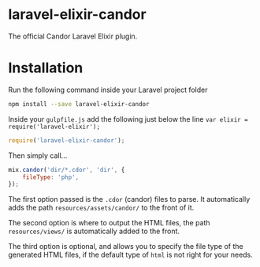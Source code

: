# laravel-elixir-candor
The official Candor Laravel Elixir plugin.

# Installation

Run the following command inside your Laravel project folder

```bash
npm install --save laravel-elixir-candor
```

Inside your `gulpfile.js` add the following just below the line `var elixir = require('laravel-elixir');`

```javascript
require('laravel-elixir-candor');
```

Then simply call...

```javascript
mix.candor('dir/*.cdor', 'dir', {
    fileType: 'php',
});
```

The first option passed is the `.cdor` (candor) files to parse. It automatically adds the path `resources/assets/candor/` to the front of it.

The second option is where to output the HTML files, the path `resources/views/` is automatically added to the front.

The third option is optional, and allows you to specify the file type of the generated HTML files, if the default type of `html` is not right for your needs.
